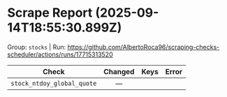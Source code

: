 # Scrape Report (2025-09-14T18:55:30.899Z)

Group: `stocks`  |  Run: https://github.com/AlbertoRoca96/scraping-checks-scheduler/actions/runs/17715313520

| Check | Changed | Keys | Error |
|---|:---:|:--|:--|
| `stock_ntdoy_global_quote` | — |  |  |
